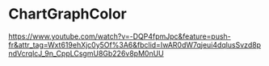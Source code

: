 # ChartGraphColor
https://www.youtube.com/watch?v=-DQP4fpmJpc&feature=push-fr&attr_tag=Wxt619ehXjc0y5Of%3A6&fbclid=IwAR0dW7qjeui4dqlusSvzd8pndVcrqlcJ_9n_CppLCsgmU8Gb226v8pM0nUU